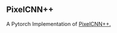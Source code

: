 ## PixelCNN++ 

A Pytorch Implementation of [PixelCNN++.](https://github.com/pclucas14/pixel-cnn-pp)
